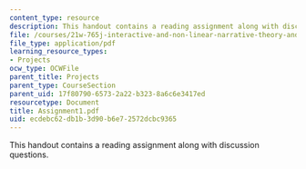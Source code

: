 ```yaml
---
content_type: resource
description: This handout contains a reading assignment along with discussion questions.
file: /courses/21w-765j-interactive-and-non-linear-narrative-theory-and-practice-spring-2004/ecdebc62db1b3d90b6e72572dcbc9365_Assignment1.pdf
file_type: application/pdf
learning_resource_types:
- Projects
ocw_type: OCWFile
parent_title: Projects
parent_type: CourseSection
parent_uid: 17f80790-6573-2a22-b323-8a6c6e3417ed
resourcetype: Document
title: Assignment1.pdf
uid: ecdebc62-db1b-3d90-b6e7-2572dcbc9365
---
```

This handout contains a reading assignment along with discussion questions.

